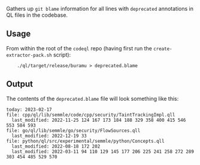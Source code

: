 Gathers up `git blame` information for all lines with `deprecated` annotations in QL files in the
codebase.

## Usage

From within the root of the `codeql` repo (having first run the `create-extractor-pack.sh` script):
```
    ./ql/target/release/buramu > deprecated.blame
```

## Output
The contents of the `deprecated.blame` file will look something like this:
```
today: 2023-02-17
file: cpp/ql/lib/semmle/code/cpp/security/TaintTrackingImpl.qll
  last_modified: 2022-11-25 124 167 173 184 188 329 358 400 415 546 553 584 593
file: go/ql/lib/semmle/go/security/FlowSources.qll
  last_modified: 2022-12-19 33
file: python/ql/src/experimental/semmle/python/Concepts.qll
  last_modified: 2022-08-18 172 202
  last_modified: 2022-03-11 94 110 129 145 177 206 225 241 258 272 289 303 454 485 529 570
```
